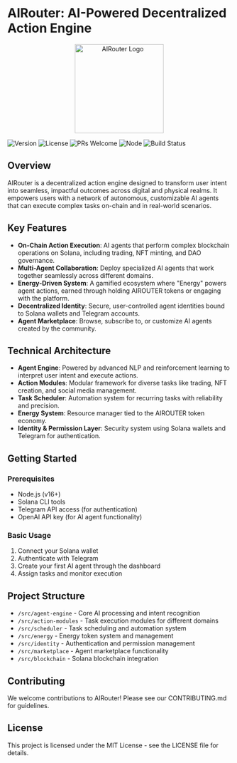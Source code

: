 # AIRouter: AI-Powered Decentralized Action Engine

<div align="center">
  <img src="public/images/logo.png" alt="AIRouter Logo" width="200"/>
</div>

![Version](https://img.shields.io/badge/version-1.0.0-blue.svg)
![License](https://img.shields.io/badge/license-MIT-green.svg)
![PRs Welcome](https://img.shields.io/badge/PRs-welcome-brightgreen.svg)
![Node](https://img.shields.io/badge/node-%3E%3D16.0.0-brightgreen.svg)
![Build Status](https://img.shields.io/badge/build-passing-brightgreen.svg)

## Overview
AIRouter is a decentralized action engine designed to transform user intent into seamless, impactful outcomes across digital and physical realms. It empowers users with a network of autonomous, customizable AI agents that can execute complex tasks on-chain and in real-world scenarios.

## Key Features

- **On-Chain Action Execution**: AI agents that perform complex blockchain operations on Solana, including trading, NFT minting, and DAO governance.
- **Multi-Agent Collaboration**: Deploy specialized AI agents that work together seamlessly across different domains.
- **Energy-Driven System**: A gamified ecosystem where "Energy" powers agent actions, earned through holding AIROUTER tokens or engaging with the platform.
- **Decentralized Identity**: Secure, user-controlled agent identities bound to Solana wallets and Telegram accounts.
- **Agent Marketplace**: Browse, subscribe to, or customize AI agents created by the community.

## Technical Architecture

- **Agent Engine**: Powered by advanced NLP and reinforcement learning to interpret user intent and execute actions.
- **Action Modules**: Modular framework for diverse tasks like trading, NFT creation, and social media management.
- **Task Scheduler**: Automation system for recurring tasks with reliability and precision.
- **Energy System**: Resource manager tied to the AIROUTER token economy.
- **Identity & Permission Layer**: Security system using Solana wallets and Telegram for authentication.

## Getting Started

### Prerequisites
- Node.js (v16+)
- Solana CLI tools
- Telegram API access (for authentication)
- OpenAI API key (for AI agent functionality)

### Basic Usage

1. Connect your Solana wallet
2. Authenticate with Telegram
3. Create your first AI agent through the dashboard
4. Assign tasks and monitor execution

## Project Structure

- `/src/agent-engine` - Core AI processing and intent recognition
- `/src/action-modules` - Task execution modules for different domains
- `/src/scheduler` - Task scheduling and automation system
- `/src/energy` - Energy token system and management
- `/src/identity` - Authentication and permission management
- `/src/marketplace` - Agent marketplace functionality
- `/src/blockchain` - Solana blockchain integration

## Contributing

We welcome contributions to AIRouter! Please see our CONTRIBUTING.md for guidelines.

## License

This project is licensed under the MIT License - see the LICENSE file for details. 
